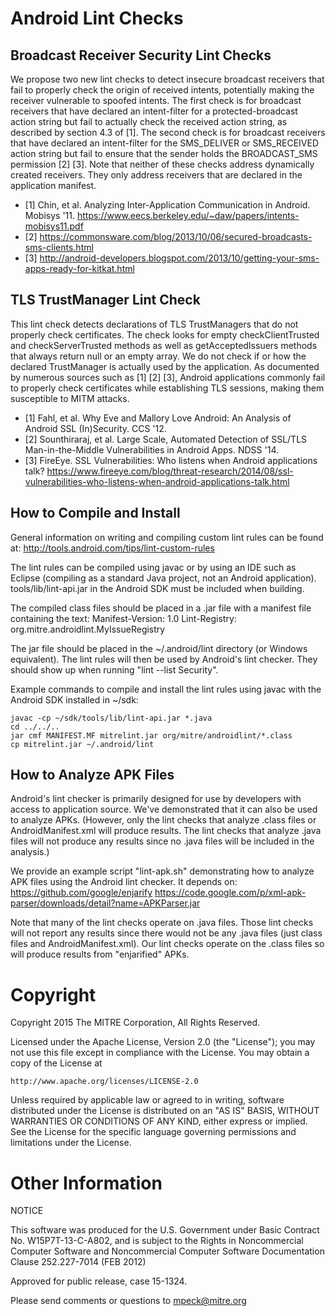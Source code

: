 Android Lint Checks
===================

Broadcast Receiver Security Lint Checks
---------------------------------------
We propose two new lint checks to detect insecure broadcast receivers that
fail to properly check the origin of received intents, potentially making
the receiver vulnerable to spoofed intents.
The first check is for broadcast receivers that have declared an intent-filter
for a protected-broadcast action string but fail to actually check the received
action string, as described by section 4.3 of [1].
The second check is for broadcast receivers that have declared an intent-filter
for the SMS_DELIVER or SMS_RECEIVED action string but fail to ensure
that the sender holds the BROADCAST_SMS permission [2] [3].
Note that neither of these checks address dynamically created receivers.
They only address receivers that are declared in the application manifest.

* [1] Chin, et al. Analyzing Inter-Application Communication in Android.
Mobisys '11. https://www.eecs.berkeley.edu/~daw/papers/intents-mobisys11.pdf
* [2] https://commonsware.com/blog/2013/10/06/secured-broadcasts-sms-clients.html
* [3] http://android-developers.blogspot.com/2013/10/getting-your-sms-apps-ready-for-kitkat.html

TLS TrustManager Lint Check
---------------------------
This lint check detects declarations of TLS TrustManagers that do
not properly check certificates. The check looks for empty
checkClientTrusted and checkServerTrusted methods as well as
getAcceptedIssuers methods that always return null or an empty
array. We do not check if or how the declared TrustManager
is actually used by the application.
As documented by numerous sources such as [1] [2] [3], Android
applications commonly fail to properly check certificates while
establishing TLS sessions, making them susceptible to MITM attacks.

* [1] Fahl, et al. Why Eve and Mallory Love Android: An Analysis of Android SSL (In)Security.
CCS '12.
* [2] Sounthiraraj, et al. Large Scale, Automated Detection of SSL/TLS
Man-in-the-Middle Vulnerabilities in Android Apps. NDSS '14.
* [3] FireEye. SSL Vulnerabilities: Who listens when Android applications talk?
https://www.fireeye.com/blog/threat-research/2014/08/ssl-vulnerabilities-who-listens-when-android-applications-talk.html

How to Compile and Install
--------------------------
General information on writing and compiling custom lint rules can be found at:
http://tools.android.com/tips/lint-custom-rules

The lint rules can be compiled using javac or by using
an IDE such as Eclipse (compiling as a standard Java project,
not an Android application).
tools/lib/lint-api.jar in the Android SDK must be included when
building.

The compiled class files should be placed in a .jar file with
a manifest file containing the text:
Manifest-Version: 1.0
Lint-Registry: org.mitre.androidlint.MyIssueRegistry

The jar file should be placed in the ~/.android/lint directory
(or Windows equivalent). The lint rules will then be used by
Android's lint checker. They should show up when running
"lint --list Security".

Example commands to compile and install the lint rules using
javac with the Android SDK installed in ~/sdk:
```cd src/org/mitre/androidlint
javac -cp ~/sdk/tools/lib/lint-api.jar *.java
cd ../../..
jar cmf MANIFEST.MF mitrelint.jar org/mitre/androidlint/*.class
cp mitrelint.jar ~/.android/lint
```

How to Analyze APK Files
------------------------
Android's lint checker is primarily designed for use by developers
with access to application source. We've demonstrated that it
can also be used to analyze APKs. (However, only the lint checks
that analyze .class files or AndroidManifest.xml will produce
results. The lint checks that analyze .java files will not
produce any results since no .java files will be included
in the analysis.)

We provide an example script "lint-apk.sh" demonstrating how
to analyze APK files using the Android lint checker. It depends on:
https://github.com/google/enjarify
https://code.google.com/p/xml-apk-parser/downloads/detail?name=APKParser.jar

Note that many of the lint checks operate on .java files. Those lint checks
will not report any results since there would not be any .java files
(just class files and AndroidManifest.xml). Our lint checks operate
on the .class files so will produce results from "enjarified" APKs.

Copyright
=========
Copyright 2015 The MITRE Corporation, All Rights Reserved.

Licensed under the Apache License, Version 2.0 (the "License");
you may not use this file except in compliance with the License.
You may obtain a copy of the License at

    http://www.apache.org/licenses/LICENSE-2.0

Unless required by applicable law or agreed to in writing, software
distributed under the License is distributed on an "AS IS" BASIS,
WITHOUT WARRANTIES OR CONDITIONS OF ANY KIND, either express or implied.
See the License for the specific language governing permissions and
limitations under the License.

Other Information
=================
NOTICE

This software was produced for the U.S. Government under
Basic Contract No. W15P7T-13-C-A802, and is subject to the Rights
in Noncommercial Computer Software and Noncommercial Computer
Software Documentation Clause 252.227-7014 (FEB 2012)

Approved for public release, case 15-1324.

Please send comments or questions to mpeck@mitre.org
